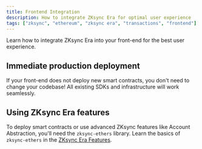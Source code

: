 ```yaml
---
title: Frontend Integration
description: How to integrate ZKsync Era for optimal user experience
tags: ["zksync", "ethereum", "zksync era", "transactions", "frontend"]
---
```


Learn how to integrate ZKsync Era into your front-end for the best user experience.

## Immediate production deployment

If your front-end does not deploy new smart contracts, you don't need to change your codebase! All existing SDKs and
infrastructure will work seamlessly.

## Using ZKsync Era features

To deploy smart contracts or use advanced ZKsync features like Account Abstraction, you'll need the `zksync-ethers`
library. Learn the basics of `zksync-ethers` in the [ZKsync Era Features](/sdk/js/ethers/v5/features).
